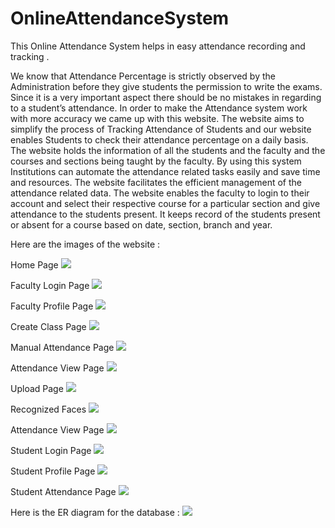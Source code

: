 # OnlineAttendanceSystem
This Online Attendance System helps in easy attendance recording and tracking .

We know that Attendance Percentage is strictly observed by the Administration before they give students the
permission to write the exams. Since it is a very important aspect there should be no mistakes in regarding to
a student’s attendance. In order to make the Attendance system work with more accuracy we came up with this
website. The website aims to simplify the process of Tracking Attendance of Students and our website enables
Students to check their attendance percentage on a daily basis. The website holds the information of all the students
and the faculty and the courses and sections being taught by the faculty. By using this system Institutions can
automate the attendance related tasks easily and save time and resources. The website facilitates the efficient
management of the attendance related data. The website enables the faculty to login to their account and select
their respective course for a particular section and give attendance to the students present. It keeps record of the
students present or absent for a course based on date, section, branch and year.


Here are the images of the website :

Home Page
![](EPICS_img/home.png)

 Faculty Login Page
 ![](EPICS_img/FacLogin.png)
 
 Faculty Profile Page
 ![](EPICS_img/facProf.png)
 
 Create Class Page
 ![](EPICS_img/CreateClass.png)
 
 Manual Attendance Page
 ![](EPICS_img/ManAtt.png)
 
 Attendance View Page
 ![](EPICS_img/ManViewAtt.png)
 
 Upload Page
 ![](EPICS_img/Upload.png)
 
 Recognized Faces
 ![](EPICS_img/RecognizedFace.png)
 
 Attendance View Page
 ![](EPICS_img/UploadViewAtt.png)
 
 Student Login Page
 ![](EPICS_img/stuLog.png)
 
 Student Profile Page
 ![](EPICS_img/stuHome.png)
 
 Student Attendance Page
 ![](EPICS_img/stuRes.png)
 
 Here is the ER diagram for the database :
 ![](EPICS_img/ERD.png)
